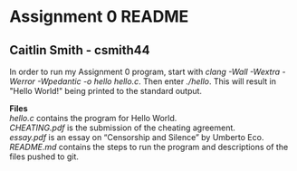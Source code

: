 # Assignment 0 README
## Caitlin Smith - csmith44

In order to run my Assignment 0 program, start with *clang -Wall -Wextra -Werror -Wpedantic -o hello hello.c*. Then enter *./hello*. This will result in "Hello World!" being printed to the standard output.<br>

**Files**<br>
*hello.c* contains the program for Hello World.<br>
*CHEATING.pdf* is the submission of the cheating agreement.<br>
*essay.pdf* is an essay on “Censorship and Silence” by Umberto Eco.<br>
*README.md* contains the steps to run the program and descriptions of the files pushed to git.<br>
